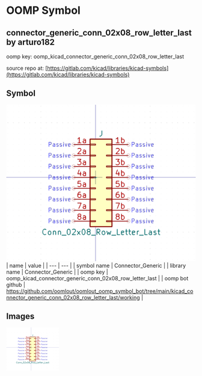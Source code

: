 # OOMP Symbol  
## connector_generic_conn_02x08_row_letter_last  by arturo182  
  
oomp key: oomp_kicad_connector_generic_conn_02x08_row_letter_last  
  
source repo at: [https://gitlab.com/kicad/libraries/kicad-symbols](https://gitlab.com/kicad/libraries/kicad-symbols)  
## Symbol  
  
[![working.png](working_600.png)](working.png)  
| name | value | 
| --- | --- | 
| symbol name | Connector_Generic | 
| library name | Connector_Generic | 
| oomp key | oomp_kicad_connector_generic_conn_02x08_row_letter_last | 
| oomp bot github | https://github.com/oomlout/oomlout_oomp_symbol_bot/tree/main/kicad_connector_generic_conn_02x08_row_letter_last/working | 
## Images  
  
[![working.png](working_140.png)](working.png)  
